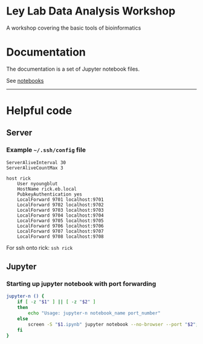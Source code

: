 Ley Lab Data Analysis Workshop
================

A workshop covering the basic tools of bioinformatics

# Documentation

The documentation is a set of Jupyter notebook files.

See [notebooks](./notebooks)


***

# Helpful code

## Server

### Example `~/.ssh/config` file

```
ServerAliveInterval 30
ServerAliveCountMax 3

host rick
    User nyoungblut
    HostName rick.eb.local
    PubkeyAuthentication yes
    LocalForward 9701 localhost:9701
    LocalForward 9702 localhost:9702
    LocalForward 9703 localhost:9703
    LocalForward 9704 localhost:9704
    LocalForward 9705 localhost:9705
    LocalForward 9706 localhost:9706
    LocalForward 9707 localhost:9707
    LocalForward 9708 localhost:9708
```

For ssh onto rick: `ssh rick`

## Jupyter

### Starting up jupyter notebook with port forwarding

``` bash
jupyter-n () {
    if [ -z "$1" ] || [ -z "$2" ]
    then
        echo "Usage: jupyter-n notebook_name port_number"
    else
        screen -S "$1.ipynb" jupyter notebook --no-browser --port "$2";
    fi
}
```

